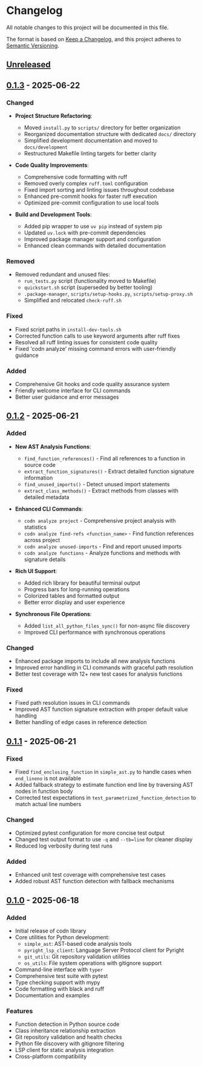 # Changelog

All notable changes to this project will be documented in this file.

The format is based on [Keep a Changelog](https://keepachangelog.com/en/1.0.0/),
and this project adheres to [Semantic Versioning](https://semver.org/spec/v2.0.0.html).

## [Unreleased]

## [0.1.3] - 2025-06-22

### Changed
- **Project Structure Refactoring**:
  - Moved `install.py` to `scripts/` directory for better organization
  - Reorganized documentation structure with dedicated `docs/` directory
  - Simplified development documentation and moved to `docs/development`
  - Restructured Makefile linting targets for better clarity

- **Code Quality Improvements**:
  - Comprehensive code formatting with ruff
  - Removed overly complex `ruff.toml` configuration
  - Fixed import sorting and linting issues throughout codebase
  - Enhanced pre-commit hooks for faster ruff execution
  - Optimized pre-commit configuration to use local tools

- **Build and Development Tools**:
  - Added pip wrapper to use `uv pip` instead of system pip
  - Updated `uv.lock` with pre-commit dependencies
  - Improved package manager support and configuration
  - Enhanced clean commands with detailed documentation

### Removed
- Removed redundant and unused files:
  - `run_tests.py` script (functionality moved to Makefile)
  - `quickstart.sh` script (superseded by better tooling)
  - `.package-manager`, `scripts/setup-hooks.py`, `scripts/setup-proxy.sh`
  - Simplified and relocated `check-ruff.sh`

### Fixed
- Fixed script paths in `install-dev-tools.sh`
- Corrected function calls to use keyword arguments after ruff fixes
- Resolved all ruff linting issues for consistent code quality
- Fixed 'codn analyze' missing command errors with user-friendly guidance

### Added
- Comprehensive Git hooks and code quality assurance system
- Friendly welcome interface for CLI commands
- Better user guidance and error messages

## [0.1.2] - 2025-06-21

### Added
- **New AST Analysis Functions**:
  - `find_function_references()` - Find all references to a function in source code
  - `extract_function_signatures()` - Extract detailed function signature information
  - `find_unused_imports()` - Detect unused import statements
  - `extract_class_methods()` - Extract methods from classes with detailed metadata

- **Enhanced CLI Commands**:
  - `codn analyze project` - Comprehensive project analysis with statistics
  - `codn analyze find-refs <function_name>` - Find function references across project
  - `codn analyze unused-imports` - Find and report unused imports
  - `codn analyze functions` - Analyze functions and methods with signature details

- **Rich UI Support**:
  - Added rich library for beautiful terminal output
  - Progress bars for long-running operations
  - Colorized tables and formatted output
  - Better error display and user experience

- **Synchronous File Operations**:
  - Added `list_all_python_files_sync()` for non-async file discovery
  - Improved CLI performance with synchronous operations

### Changed
- Enhanced package imports to include all new analysis functions
- Improved error handling in CLI commands with graceful path resolution
- Better test coverage with 12+ new test cases for analysis functions

### Fixed
- Fixed path resolution issues in CLI commands
- Improved AST function signature extraction with proper default value handling
- Better handling of edge cases in reference detection

## [0.1.1] - 2025-06-21

### Fixed
- Fixed `find_enclosing_function` in `simple_ast.py` to handle cases when `end_lineno` is not available
- Added fallback strategy to estimate function end line by traversing AST nodes in function body
- Corrected test expectations in `test_parametrized_function_detection` to match actual line numbers

### Changed
- Optimized pytest configuration for more concise test output
- Changed test output format to use `-q` and `--tb=line` for cleaner display
- Reduced log verbosity during test runs

### Added
- Enhanced unit test coverage with comprehensive test cases
- Added robust AST function detection with fallback mechanisms

## [0.1.0] - 2025-06-18

### Added
- Initial release of codn library
- Core utilities for Python development:
  - `simple_ast`: AST-based code analysis tools
  - `pyright_lsp_client`: Language Server Protocol client for Pyright
  - `git_utils`: Git repository validation utilities
  - `os_utils`: File system operations with gitignore support
- Command-line interface with `typer`
- Comprehensive test suite with pytest
- Type checking support with mypy
- Code formatting with black and ruff
- Documentation and examples

### Features
- Function detection in Python source code
- Class inheritance relationship extraction
- Git repository validation and health checks
- Python file discovery with gitignore filtering
- LSP client for static analysis integration
- Cross-platform compatibility

[Unreleased]: https://github.com/dweb-lab/codn/compare/v0.1.3...HEAD
[0.1.3]: https://github.com/dweb-lab/codn/compare/v0.1.2...v0.1.3
[0.1.2]: https://github.com/dweb-lab/codn/compare/v0.1.1...v0.1.2
[0.1.1]: https://github.com/dweb-lab/codn/compare/v0.1.0...v0.1.1
[0.1.0]: https://github.com/dweb-lab/codn/releases/tag/v0.1.0
